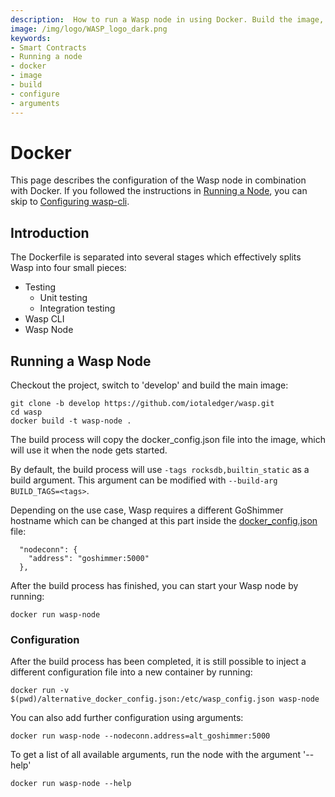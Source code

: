 ```yaml
---
description:  How to run a Wasp node in using Docker. Build the image, configure it, run it. 
image: /img/logo/WASP_logo_dark.png
keywords:
- Smart Contracts
- Running a node
- docker
- image
- build
- configure
- arguments
---
```

# Docker

This page describes the configuration of the Wasp node in combination with Docker. If you followed the instructions in [Running a Node](../guide/chains_and_nodes/running-a-node.md), you can skip to [Configuring wasp-cli](../guide/chains_and_nodes/wasp-cli.md).

## Introduction

The Dockerfile is separated into several stages which effectively splits Wasp into four small pieces:

* Testing
    * Unit testing
    * Integration testing
* Wasp CLI
* Wasp Node

## Running a Wasp Node

Checkout the project, switch to 'develop' and build the main image:

```
git clone -b develop https://github.com/iotaledger/wasp.git
cd wasp
docker build -t wasp-node .
```

The build process will copy the docker_config.json file into the image, which will use it when the node gets started. 

By default, the build process will use `-tags rocksdb,builtin_static` as a build argument. This argument can be modified with `--build-arg BUILD_TAGS=<tags>`.

Depending on the use case, Wasp requires a different GoShimmer hostname which can be changed at this part inside the [docker_config.json](https://github.com/iotaledger/wasp/blob/develop/docker_config.json) file:

```
  "nodeconn": {
    "address": "goshimmer:5000"
  },
```

After the build process has finished, you can start your Wasp node by running:

```
docker run wasp-node
```

### Configuration

After the build process has been completed, it is still possible to inject a different configuration file into a new container by running: 

```
docker run -v $(pwd)/alternative_docker_config.json:/etc/wasp_config.json wasp-node
```

You can also add further configuration using arguments:

```
docker run wasp-node --nodeconn.address=alt_goshimmer:5000 
```

To get a list of all available arguments, run the node with the argument '--help'

```
docker run wasp-node --help
```
